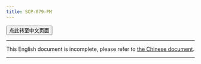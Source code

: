 ```yaml
---
title: SCP-079-PM
---
```


<button onmouseover="PlaySound('totop1')" onmouseout="StopSound('totop1')" onclick="window.location.href = '/pm-zh/';" class="zh">点此转至中文页面</button>

---

This English document is incomplete, please refer to [the Chinese document](/pm-zh/).
<script>window.location.replace("/pm-zh/");</script>

---

<audio src="/audio/door/dooropenpage.ogg" autoplay></audio>
<audio id="dooropen079" src="/audio/door/dooropen079.ogg"/>
